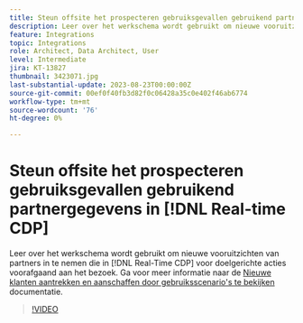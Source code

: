 ```yaml
---
title: Steun offsite het prospecteren gebruiksgevallen gebruikend partnergegevens in [!DNL Real-time CDP]
description: Leer over het werkschema wordt gebruikt om nieuwe vooruitzichten van partners in te nemen die in [!DNL Real-Time CDP] voor doelgerichte acties voorafgaand aan het bezoek. 
feature: Integrations
topic: Integrations
role: Architect, Data Architect, User
level: Intermediate
jira: KT-13827
thumbnail: 3423071.jpg
last-substantial-update: 2023-08-23T00:00:00Z
source-git-commit: 00ef0f40fb3d82f0c06428a35c0e402f46ab6774
workflow-type: tm+mt
source-wordcount: '76'
ht-degree: 0%

---
```


# Steun offsite het prospecteren gebruiksgevallen gebruikend partnergegevens in [!DNL Real-time CDP]

Leer over het werkschema wordt gebruikt om nieuwe vooruitzichten van partners in te nemen die in [!DNL Real-Time CDP] voor doelgerichte acties voorafgaand aan het bezoek. Ga voor meer informatie naar de [Nieuwe klanten aantrekken en aanschaffen door gebruiksscenario&#39;s te bekijken](https://experienceleague.adobe.com/docs/experience-platform/rtcdp/use-cases/partner-data/prospecting.html) documentatie.

>[!VIDEO](https://video.tv.adobe.com/v/3423071/?learn=on)
